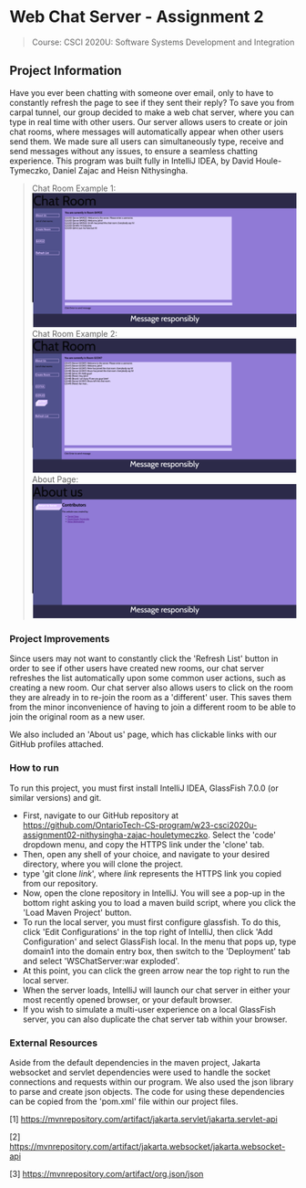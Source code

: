 # Web Chat Server - Assignment 2
> Course: CSCI 2020U: Software Systems Development and Integration


## Project Information
Have you ever been chatting with someone over email, only to have to constantly refresh the page to see 
if they sent their reply? To save you from carpal tunnel, our group decided to make a web chat server, 
where you can type in real time with other users. Our server allows users to create or join chat rooms, 
where messages will automatically appear when other users send them. We made sure all users can simultaneously 
type, receive and send messages without any issues, to ensure a seamless chatting experience.
This program was built fully in IntelliJ IDEA, by David Houle-Tymeczko, Daniel Zajac and Heisn Nithysingha.

> Chat Room Example 1:
![ChatRoomExample](Screenshots/chatroomexample.png)
> Chat Room Example 2:
![ChatRoomExample](Screenshots/chatroomexample3.png)
> About Page:
![chatServer.png](Screenshots/chatroomexample2.png)

### Project Improvements
Since users may not want to constantly click the 'Refresh List' button in order to see if other users have 
created new rooms, our chat server refreshes the list automatically upon some common user actions, such as creating 
a new room.
Our chat server also allows users to click on the room they are already in to re-join the room as a 'different' user. 
This saves them from the minor inconvenience of having to join a different room to be able to join the original 
room as a new user.

We also included an 'About us' page, which has clickable links with our GitHub profiles attached.

### How to run
To run this project, you must first install IntelliJ IDEA, GlassFish 7.0.0 (or similar versions) and git.
- First, navigate to our GitHub repository at
  https://github.com/OntarioTech-CS-program/w23-csci2020u-assignment02-nithysingha-zajac-houletymeczko. Select the 'code'
  dropdown menu, and copy the HTTPS link under the 'clone' tab.
- Then, open any shell of your choice, and navigate to your desired directory, where you will clone the project.
- type 'git clone *link*', where *link* represents the HTTPS link you copied from our repository.
- Now, open the clone repository in IntelliJ. You will see a pop-up in the bottom right asking you to load a maven 
  build script, where you click the 'Load Maven Project' button.
- To run the local server, you must first configure glassfish. To do this, click 'Edit Configurations' in the top right
  of IntelliJ, then click 'Add Configuration' and select GlassFish local. In the menu that pops up, type domain1 into the
  domain entry box, then switch to the 'Deployment' tab and select 'WSChatServer:war exploded'.
- At this point, you can click the green arrow near the top right to run the local server.
- When the server loads, IntelliJ will launch our chat server in either your most recently opened browser, or your
  default browser.
- If you wish to simulate a multi-user experience on a local GlassFish server, you can also duplicate the chat 
  server tab within your browser.

### External Resources
Aside from the default dependencies in the maven project, Jakarta websocket and servlet dependencies were used to 
handle the socket connections and requests within our program. We also used the json library 
to parse and create json objects.
The code for using these dependencies can be copied from the 'pom.xml' file within our project files. 

[1] https://mvnrepository.com/artifact/jakarta.servlet/jakarta.servlet-api

[2] https://mvnrepository.com/artifact/jakarta.websocket/jakarta.websocket-api

[3] https://mvnrepository.com/artifact/org.json/json